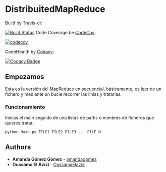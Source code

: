 # DistribuitedMapReduce

Build by [Travis-ci](https://travis-ci.org):


[![Build Status](https://travis-ci.org/OussamaElazizi/DistribuitedMapReduce.svg?branch=sequential)](https://travis-ci.org/OussamaElazizi/DistribuitedMapReduce)
Code Coverage be [CodeCov](https://codecov.io):


[![codecov](https://codecov.io/gh/OussamaElazizi/DistribuitedMapReduce/branch/master/graph/badge.svg?token=SFNfd9sqPP)](https://codecov.io/gh/OussamaElazizi/DistribuitedMapReduce)


CodeHealth by [Codacy](https://codacy.com): 

[![Codacy Badge](https://api.codacy.com/project/badge/Grade/f6392d2625814b4385c8cf79507835d4)](https://www.codacy.com/app/oussamaelazizi.opt/DistribuitedMapReduce?utm_source=github.com&amp;utm_medium=referral&amp;utm_content=OussamaElazizi/DistribuitedMapReduce&amp;utm_campaign=Badge_Grade)
  
## Empezamos

Esta es la versión del MapReduce en secuencial, básicamente, es leer de un fichero y mediante un bucle recorrer las linias
y tratarlas. 

### Funcionamiento

Inicias el main seguido de una listas de paths o nombres de ficheros que quieres tratar.

```
python Main.py FILE1 FILE2 FILE3 ... FILE_N
```

## Authors

* **Amanda Gómez Gómez** - [amandagomez](https://github.com/amandagomez)
* **Oussama El Azizi** - [OussamaElazizi](https://github.com/OussamaElazizi)